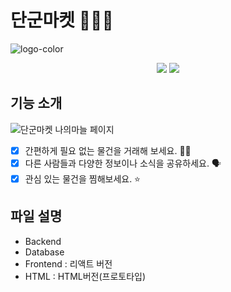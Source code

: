 # 단군마켓 🧔🏻‍♂️
![logo-color](https://user-images.githubusercontent.com/45797097/167385594-413b0681-be5c-4628-88f0-5c6fb735dfac.png)

<p align="center">
    <img src="https://img.shields.io/badge/reactjs-17.0.2-yellow?style=flat-square">
    <img src="https://img.shields.io/badge/node-16.14.2-blue?style=flat-square">
</p>

## 기능 소개
![단군마켓 나의마늘 페이지](https://user-images.githubusercontent.com/91578165/167800091-cec83abc-1304-42af-961b-7a343bb574ea.png)

- [x] 간편하게 필요 없는 물건을 거래해 보세요. 🤝🏻
- [x] 다른 사람들과 다양한 정보이나 소식을 공유하세요. 🗣
- [x] 관심 있는 물건을 찜해보세요. ⭐️

## 파일 설명
* Backend
* Database
* Frontend : 리액트 버전
* HTML : HTML버전(프로토타입)

